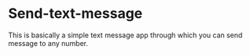 # Send-text-message
This is basically a simple text message app through which you can send message to any number.
